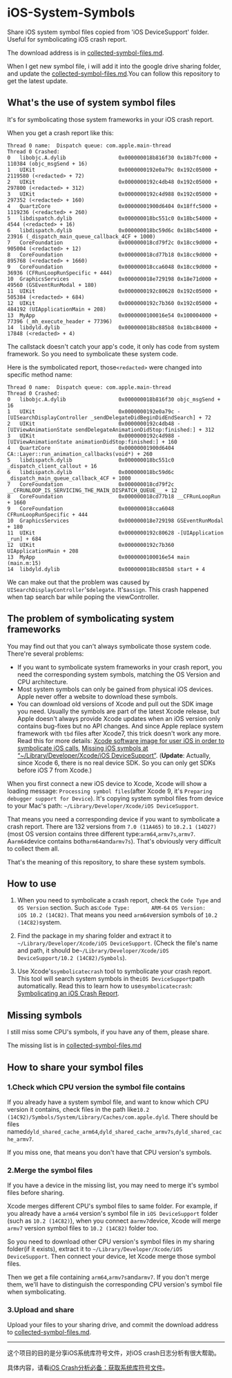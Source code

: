 # iOS-System-Symbols
Share iOS system symbol files copied from 'iOS DeviceSupport' folder. Useful for symbolicating iOS crash report.

The download address is in [collected-symbol-files.md](https://github.com/Zuikyo/iOS-System-Symbols/blob/master/collected-symbol-files.md).

When I get new symbol file, i will add it into the google drive sharing folder, and update the [collected-symbol-files.md](https://github.com/Zuikyo/iOS-System-Symbols/blob/master/collected-symbol-files.md).You can follow this repository to get the latest update.

## What's the use of system symbol files

It's for symbolicating those system frameworks in your iOS crash report.

When you get a crash report like this:

```
Thread 0 name:  Dispatch queue: com.apple.main-thread
Thread 0 Crashed:
0   libobjc.A.dylib                 0x000000018b816f30 0x18b7fc000 + 110384 (objc_msgSend + 16)
1   UIKit                           0x0000000192e0a79c 0x192c05000 + 2119580 (<redacted> + 72)
2   UIKit                           0x0000000192c4db48 0x192c05000 + 297800 (<redacted> + 312)
3   UIKit                           0x0000000192c4d988 0x192c05000 + 297352 (<redacted> + 160)
4   QuartzCore                      0x00000001900d6404 0x18ffc5000 + 1119236 (<redacted> + 260)
5   libdispatch.dylib               0x000000018bc551c0 0x18bc54000 + 4544 (<redacted> + 16)
6   libdispatch.dylib               0x000000018bc59d6c 0x18bc54000 + 23916 (_dispatch_main_queue_callback_4CF + 1000)
7   CoreFoundation                  0x000000018cd79f2c 0x18cc9d000 + 905004 (<redacted> + 12)
8   CoreFoundation                  0x000000018cd77b18 0x18cc9d000 + 895768 (<redacted> + 1660)
9   CoreFoundation                  0x000000018cca6048 0x18cc9d000 + 36936 (CFRunLoopRunSpecific + 444)
10  GraphicsServices                0x000000018e729198 0x18e71d000 + 49560 (GSEventRunModal + 180)
11  UIKit                           0x0000000192c80628 0x192c05000 + 505384 (<redacted> + 684)
12  UIKit                           0x0000000192c7b360 0x192c05000 + 484192 (UIApplicationMain + 208)
13  MyApp                           0x0000000100016e54 0x100004000 + 77396 (_mh_execute_header + 77396)
14  libdyld.dylib                   0x000000018bc885b8 0x18bc84000 + 17848 (<redacted> + 4)
```

The callstack doesn't catch your app's code, it only has code from system framework. So you need to symbolicate these system code.

Here is the symbolicated report, those`<redacted>` were changed into specific method name:

```
Thread 0 name:  Dispatch queue: com.apple.main-thread
Thread 0 Crashed:
0   libobjc.A.dylib                 0x000000018b816f30 objc_msgSend + 16
1   UIKit                           0x0000000192e0a79c -[UISearchDisplayController _sendDelegateDidBeginDidEndSearch] + 72
2   UIKit                           0x0000000192c4db48 -[UIViewAnimationState sendDelegateAnimationDidStop:finished:] + 312
3   UIKit                           0x0000000192c4d988 -[UIViewAnimationState animationDidStop:finished:] + 160
4   QuartzCore                      0x00000001900d6404 CA::Layer::run_animation_callbacks(void*) + 260
5   libdispatch.dylib               0x000000018bc551c0 _dispatch_client_callout + 16
6   libdispatch.dylib               0x000000018bc59d6c _dispatch_main_queue_callback_4CF + 1000
7   CoreFoundation                  0x000000018cd79f2c __CFRUNLOOP_IS_SERVICING_THE_MAIN_DISPATCH_QUEUE__ + 12
8   CoreFoundation                  0x000000018cd77b18 __CFRunLoopRun + 1660
9   CoreFoundation                  0x000000018cca6048 CFRunLoopRunSpecific + 444
10  GraphicsServices                0x000000018e729198 GSEventRunModal + 180
11  UIKit                           0x0000000192c80628 -[UIApplication _run] + 684
12  UIKit                           0x0000000192c7b360 UIApplicationMain + 208
13  MyApp                           0x0000000100016e54 main (main.m:15)
14  libdyld.dylib                   0x000000018bc885b8 start + 4
```
We can make out that the problem was caused by `UISearchDisplayController`'s`delegate`. It's`assign`. This crash happened when tap search bar while poping the viewController.

## The problem of symbolicating system frameworks

You may find out that you can't always symbolicate those system code. There're several problems:

* If you want to symbolicate system frameworks in your crash report, you need the corresponding system symbols, matching the OS Version and CPU architecture.
* Most system symbols can only be gained from physical iOS devices. Apple never  offer a website to download these symbols.
* You can download old versions of Xcode and pull out the SDK image you need. Usually the symbols are part of the latest Xcode release, but Apple doesn't always provide Xcode updates when an iOS version only contains bug-fixes but no API changes. And since Apple replace system framework with `tbd` files after Xcode7, this trick doesn't work any more. Read this for more details: [Xcode software image for user iOS in order to symbolicate iOS calls](http://stackoverflow.com/questions/14941773/xcode-software-image-for-user-ios-in-order-to-symbolicate-ios-calls), [Missing iOS symbols at “~/Library/Developer/Xcode/iOS DeviceSupport”](http://stackoverflow.com/a/28408052/6380485). (**Update**: Actually, since Xcode 6, there is no real device SDK. So you can only get SDKs before iOS 7 from Xcode.)

When you first connect a new iOS device to Xcode, Xcode will show a loading message: `Processing symbol files`(after Xcode 9, it's `Preparing debugger support for Device`). It's copying system symbol files from device to your Mac's path: `~/Library/Developer/Xcode/iOS DeviceSupport`.

That means you need a corresponding device if you want to symbolicate a crash report. There are 132 versions from `7.0 (11A465)` to `10.2.1 (14D27)`(most OS version contains three different type:`arm64`,`armv7s`,`armv7`. A`arm64`device contains both`arm64`and`armv7s`). That's obviously very difficult to collect them all.

That's the meaning of this repository, to share these system symbols.

## How to use

1. When you need to symbolicate a crash report, check the `Code Type` and `OS Version` section. Such as:`Code Type:       ARM-64`
`OS Version:      iOS 10.2 (14C82)`. That means you need `arm64`version symbols of `10.2 (14C82)`system.

2. Find the package in my sharing folder and extract it to `~/Library/Developer/Xcode/iOS DeviceSupport`. (Check the file's name and path, it should be`~/Library/Developer/Xcode/iOS DeviceSupport/10.2 (14C82)/Symbols`).

3. Use Xcode's`symbolicatecrash` tool to symbolicate your crash report. This tool will search system symbols in the`iOS DeviceSupport`path automatically. Read this to learn how to use`symbolicatecrash`: [Symbolicating an iOS Crash Report](https://www.apteligent.com/developer-resources/symbolicating-an-ios-crash-report/?partner_code=GDC_so_symbolicateios).

## Missing symbols

I still miss some CPU's symbols, if you have any of them, please share.

The missing list is in [collected-symbol-files.md](https://github.com/Zuikyo/iOS-System-Symbols/blob/master/collected-symbol-files.md)

## How to share your symbol files

### 1.Check which CPU version the symbol file contains

If you already have a system symbol file, and want to know which CPU version it contains, check files in the path like`10.2 (14C92)/Symbols/System/Library/Caches/com.apple.dyld`. There should be files named`dyld_shared_cache_arm64`,`dyld_shared_cache_armv7s`,`dyld_shared_cache_armv7`.

If you miss one, that means you don't have that CPU version's symbols.

### 2.Merge the symbol files

If you have a device in the missing list, you may need to merge it's symbol files before sharing.

Xcode merges different CPU's symbol files to same folder. For example, if you already have a `arm64` version's symbol file in `iOS DeviceSupport` folder (such as `10.2 (14C82)`), when you connect a`armv7`device, Xcode will merge `armv7` version symbol files to `10.2 (14C82)` folder too.

So you need to download other CPU version's symbol files in my sharing folder(if it exists), extract it to `~/Library/Developer/Xcode/iOS DeviceSupport`. Then connect your device, let Xcode merge those symbol files. 

Then we get a file containing `arm64`,`armv7s`and`armv7`. If you don't merge them, we'll have to distinguish the corresponding CPU version's symbol file when 
symbolicating.

### 3.Upload and share

Upload your files to your sharing drive, and commit the download address to [collected-symbol-files.md](https://github.com/Zuikyo/iOS-System-Symbols/blob/master/collected-symbol-files.md).

---

这个项目的目的是分享iOS系统库符号文件，对iOS crash日志分析有很大帮助。

具体内容，请看[iOS Crash分析必备：获取系统库符号文件](http://www.jianshu.com/p/f9eeeecff8d8)。